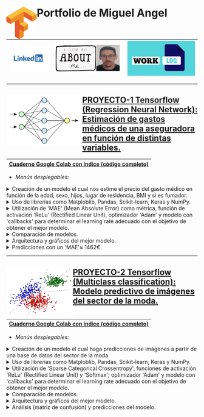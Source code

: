 # <img align="left" width="80" src="https://github.com/Miqquelangel/Portfolio-Miguel-Angel/blob/main/Imagen/descarga%20(2).png"> Portfolio de Miguel Angel 

|[<img width="130" src="https://github.com/Miqquelangel/Portfolio-Miguel-Angel/blob/main/Imagen/descarga.png">](https://www.linkedin.com/in/miguel-%C3%A1ngel-mulas-rodr%C3%ADguez-a679b3216/)|[<img width="220" src="https://github.com/Miqquelangel/Portfolio-Miguel-Angel/blob/main/Imagen/about%20me.png">](https://github.com/Miqquelangel/Portfolio-Miguel-Angel/tree/main/ABOUT%20ME)|[<img width="220" src="https://github.com/Miqquelangel/Portfolio-Miguel-Angel/blob/main/LOG/log.PNG">](https://github.com/Miqquelangel/Portfolio-Miguel-Angel/tree/main/LOG)|
|---|---|---|

---
## [PROYECTO-1 Tensorflow <img align="left" width="200" src="https://github.com/Miqquelangel/Portfolio-Miguel-Angel/blob/main/Imagen/a.png"> (Regression Neural Network): Estimación de gastos médicos de una aseguradora en función de distintas variables.](https://github.com/Miqquelangel/Portfolio-Miguel-Angel/blob/main/Predicci%C3%B3n_de_gastos_m%C3%A9dicos.ipynb)
|[Cuaderno Google Colab con índice (código completo)](https://colab.research.google.com/github/Miqquelangel/Portfolio-Miguel-Angel/blob/main/Predicci%C3%B3n_de_gastos_m%C3%A9dicos.ipynb)|
|---|

* *Menús desplegables:*

<details>
<summary>Creación de un modelo el cual nos estime el precio del gasto médico en función de la edad, sexo, hijos, lugar de residencia, BMI y si es fumador.</summary>
<br>
<img src="https://github.com/Miqquelangel/Portfolio-Miguel-Angel/blob/main/Imagen/Captura.PNG">
</details>

<details>
<summary>Uso de librerías como Matploblib, Pandas, Scikit-learn, Keras y NumPy.</summary>
<br>
<ul><li>Gráfico donde se muestra el Learning Rate:</li>
</ul><img src="https://github.com/Miqquelangel/Portfolio-Miguel-Angel/blob/main/Imagen/lr.png">
  <ul><li>Gráfico del 'MAE' respecto el Learning Rate:</li>
</ul><img src="https://github.com/Miqquelangel/Portfolio-Miguel-Angel/blob/main/Imagen/descarga%20(1).png">
</details>

<details>
<summary>Utilización de 'MAE' (Mean Absolute Error) como métrica, función de activación 'ReLu' (Rectified Linear Unit), optimizador 'Adam' y modelo con 'callbacks' para determinar el learning rate adecuado con el objetivo de obtener el mejor modelo.</summary>
<br>
<img src="https://github.com/Miqquelangel/Portfolio-Miguel-Angel/blob/main/Imagen/callback.PNG">
</details>

<details>
<summary>Comparación de modelos.</summary>
<br>
<img width="1700" src="https://github.com/Miqquelangel/Portfolio-Miguel-Angel/blob/main/Imagen/COMPARISION.PNG">
</details>

<details>
<summary>Arquitectura y gráficos del mejor modelo.</summary>
<br>
<ul><li>Sumario:</li>
</ul><img width="600" src="https://github.com/Miqquelangel/Portfolio-Miguel-Angel/blob/main/Imagen/summary.PNG">
  <ul><li>Layers:</li>
</ul><img width="600" src="https://github.com/Miqquelangel/Portfolio-Miguel-Angel/blob/main/Imagen/layers.PNG">
</details>

<details>
<summary>Predicciones con un 'MAE'≈ 1462€ </summary>
<br>
<img width="300" src="https://github.com/Miqquelangel/Portfolio-Miguel-Angel/blob/main/Imagen/mae.PNG">
</details>

---

## [PROYECTO-2 Tensorflow <img align="left" width="175" src="https://github.com/Miqquelangel/Portfolio-Miguel-Angel/blob/main/Imagen/proyecto2/portada%20proyecto.jpeg"> (Multiclass classification): Modelo predictivo de imágenes del sector de la moda.](https://github.com/Miqquelangel/Portfolio-Miguel-Angel/blob/main/Modelo_predictivo_de_im%C3%A1genes_del_sector_de_la_moda.ipynb)
|[Cuaderno Google Colab con índice (código completo)](https://colab.research.google.com/github/Miqquelangel/Portfolio-Miguel-Angel/blob/main/Modelo_predictivo_de_im%C3%A1genes_del_sector_de_la_moda.ipynb)|
|---|

* *Menús desplegables:*

<details>
<summary>Creación de un modelo el cual haga predicciones de imágenes a partir de una base de datos del sector de la moda.</summary>
<br>
<img src="https://github.com/Miqquelangel/Portfolio-Miguel-Angel/blob/main/Imagen/proyecto2/data1.PNG">
</details>

<details>
<summary>Uso de librerías como Matploblib, Pandas, Scikit-learn, Keras y NumPy.</summary>
<br>
<ul><li>Gráfico donde se muestra el Learning Rate:</li>
</ul><img src="https://github.com/Miqquelangel/Portfolio-Miguel-Angel/blob/main/Imagen/proyecto2/lr.PNG">
  <ul><li>Gráfico de los parámetros Loss, Accuracy y Learning Rate:</li>
</ul><img src="https://github.com/Miqquelangel/Portfolio-Miguel-Angel/blob/main/Imagen/proyecto2/loss.PNG">
</details>

<details>
<summary>Utilización de 'Sparse Categorical Crossentropy', funciones de activación 'ReLu' (Rectified Linear Unit) y 'Softmax'; optimizador 'Adam' y modelo con 'callbacks' para determinar el learning rate adecuado con el objetivo de obtener el mejor modelo.</summary>
<br>
<img src="https://github.com/Miqquelangel/Portfolio-Miguel-Angel/blob/main/Imagen/proyecto2/callback.PNG">
</details>

<details>
<summary>Comparación de modelos.</summary>
<br>
<ul><li>Modelo_1:</li>
</ul><img width="900" src="https://github.com/Miqquelangel/Portfolio-Miguel-Angel/blob/main/Imagen/proyecto2/comparision%201.PNG">
  <ul><li>Modelo_3:</li>
</ul><img width="900" src="https://github.com/Miqquelangel/Portfolio-Miguel-Angel/blob/main/Imagen/proyecto2/comparision%202.PNG">
</details>

<details>
<summary>Arquitectura y gráficos del mejor modelo.</summary>
<br>
<ul><li>Sumario:</li>
</ul><img width="600" src="https://github.com/Miqquelangel/Portfolio-Miguel-Angel/blob/main/Imagen/proyecto2/sumario.PNG">
  <ul><li>Layers:</li>
</ul><img width="600" src="https://github.com/Miqquelangel/Portfolio-Miguel-Angel/blob/main/Imagen/proyecto2/layers.PNG">
</details>

<details>
<summary>Análisis (matriz de confusión) y predicciones del modelo. </summary>
<br>
<ul><li>Matriz de confusión:</li>
</ul><img width="1000" src="https://github.com/Miqquelangel/Portfolio-Miguel-Angel/blob/main/Imagen/proyecto2/matriz.PNG">
  <ul><li>Predicciones:</li>
</ul><img width="1200" src="https://github.com/Miqquelangel/Portfolio-Miguel-Angel/blob/main/Imagen/proyecto2/predicciones.png">
</details>
